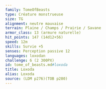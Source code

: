 ```yaml
---
family: TomeOfBeasts
type: Créature monstrueuse
size: TG
alignment: neutre mauvaise
terrain: Plaine / Champs / Prairie / Savane
armor_class: 13 (armure naturelle)
hit_points: 147 (14d12+56)
speed: 12m
skills: Survie +5
senses: Perception passive 12
languages: loxodan
challenge: 6 (2 300PX)
id: tome_of_beasts.md#loxoda
title: Loxoda
alias: Loxoda
source: (LDM p276)(TOB p280)
---
```


